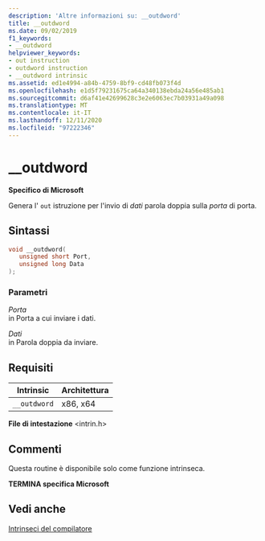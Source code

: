 ```yaml
---
description: 'Altre informazioni su: __outdword'
title: __outdword
ms.date: 09/02/2019
f1_keywords:
- __outdword
helpviewer_keywords:
- out instruction
- outdword instruction
- __outdword intrinsic
ms.assetid: ed1e4994-a84b-4759-8bf9-cd48fb073f4d
ms.openlocfilehash: e1d5f79231675ca64a340138ebda24a56e485ab1
ms.sourcegitcommit: d6af41e42699628c3e2e6063ec7b03931a49a098
ms.translationtype: MT
ms.contentlocale: it-IT
ms.lasthandoff: 12/11/2020
ms.locfileid: "97222346"
---
```

# <a name="__outdword"></a>__outdword

**Specifico di Microsoft**

Genera l' `out` istruzione per l'invio di *dati* parola doppia sulla *porta* di porta.

## <a name="syntax"></a>Sintassi

```C
void __outdword(
   unsigned short Port,
   unsigned long Data
);
```

### <a name="parameters"></a>Parametri

*Porta*\
in Porta a cui inviare i dati.

*Dati*\
in Parola doppia da inviare.

## <a name="requirements"></a>Requisiti

|Intrinsic|Architettura|
|---------------|------------------|
|`__outdword`|x86, x64|

**File di intestazione** \<intrin.h>

## <a name="remarks"></a>Commenti

Questa routine è disponibile solo come funzione intrinseca.

**TERMINA specifica Microsoft**

## <a name="see-also"></a>Vedi anche

[Intrinseci del compilatore](../intrinsics/compiler-intrinsics.md)
